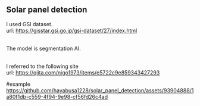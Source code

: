 ## Solar panel detection 

I used GSI dataset.<br>
url: https://gisstar.gsi.go.jp/gsi-dataset/27/index.html<br><br>


The model is segmentation AI.<br><br>

I referred to the following site<br>
url: https://qiita.com/nigo1973/items/e5722c9e859343427293<br>


#example<br>
https://github.com/hayabusa1228/solar_panel_detection/assets/93904888/1a80f1db-c559-4f94-9e98-cf56fd26c4ad<br>

